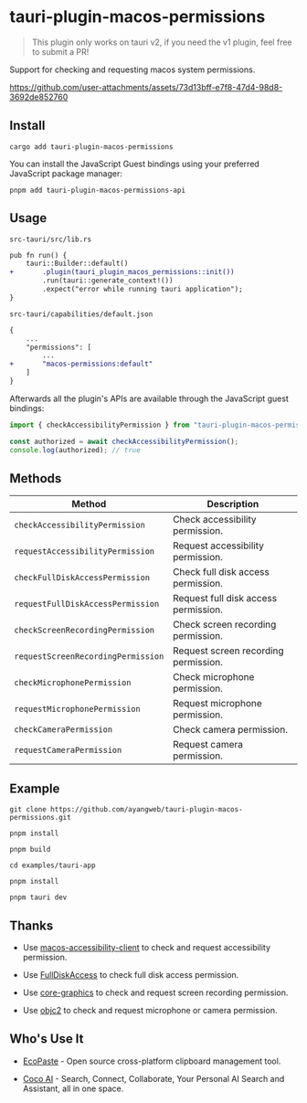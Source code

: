 # tauri-plugin-macos-permissions

> This plugin only works on tauri v2, if you need the v1 plugin, feel free to submit a PR!

Support for checking and requesting macos system permissions.

https://github.com/user-attachments/assets/73d13bff-e7f8-47d4-98d8-3692de852760

## Install

```shell
cargo add tauri-plugin-macos-permissions
```

You can install the JavaScript Guest bindings using your preferred JavaScript package manager:

```shell
pnpm add tauri-plugin-macos-permissions-api
```

## Usage

`src-tauri/src/lib.rs`

```diff
pub fn run() {
    tauri::Builder::default()
+       .plugin(tauri_plugin_macos_permissions::init())
        .run(tauri::generate_context!())
        .expect("error while running tauri application");
}
```

`src-tauri/capabilities/default.json`

```diff
{
    ...
    "permissions": [
        ...
+       "macos-permissions:default"
    ]
}
```

Afterwards all the plugin's APIs are available through the JavaScript guest bindings:

```ts
import { checkAccessibilityPermission } from "tauri-plugin-macos-permissions-api";

const authorized = await checkAccessibilityPermission();
console.log(authorized); // true
```

## Methods

| Method                             | Description                          |
| ---------------------------------- | ------------------------------------ |
| `checkAccessibilityPermission`     | Check accessibility permission.      |
| `requestAccessibilityPermission`   | Request accessibility permission.    |
| `checkFullDiskAccessPermission`    | Check full disk access permission.   |
| `requestFullDiskAccessPermission`  | Request full disk access permission. |
| `checkScreenRecordingPermission`   | Check screen recording permission.   |
| `requestScreenRecordingPermission` | Request screen recording permission. |
| `checkMicrophonePermission`        | Check microphone permission.         |
| `requestMicrophonePermission`      | Request microphone permission.       |
| `checkCameraPermission`            | Check camera permission.             |
| `requestCameraPermission`          | Request camera permission.           |

## Example

```shell
git clone https://github.com/ayangweb/tauri-plugin-macos-permissions.git
```

```shell
pnpm install

pnpm build

cd examples/tauri-app

pnpm install

pnpm tauri dev
```

## Thanks

- Use [macos-accessibility-client](https://github.com/next-slide-please/macos-accessibility-client) to check and request accessibility permission.

- Use [FullDiskAccess](https://github.com/inket/FullDiskAccess/blob/846e04ea2b84fce843f47d7e7f3421189221829c/Sources/FullDiskAccess/FullDiskAccess.swift#L46) to check full disk access permission.

- Use [core-graphics](https://crates.io/crates/core-graphics) to check and request screen recording permission.

- Use [objc2](https://github.com/madsmtm/objc2) to check and request microphone or camera permission.

## Who's Use It

- [EcoPaste](https://github.com/EcoPasteHub/EcoPaste) - Open source cross-platform clipboard management tool.

- [Coco AI](https://github.com/infinilabs/coco-app) - Search, Connect, Collaborate, Your Personal AI Search and Assistant, all in one space.
